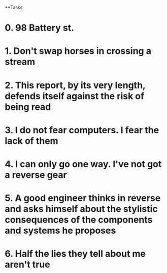 **Tasks
# 0. 98 Battery st.
# 1. Don't swap horses in crossing a stream
# 2. This report, by its very length, defends itself against the risk of being read
# 3. I do not fear computers. I fear the lack of them
# 4. I can only go one way. I've not got a reverse gear
# 5. A good engineer thinks in reverse and asks himself about the stylistic consequences of the components and systems he proposes
# 6. Half the lies they tell about me aren't true

